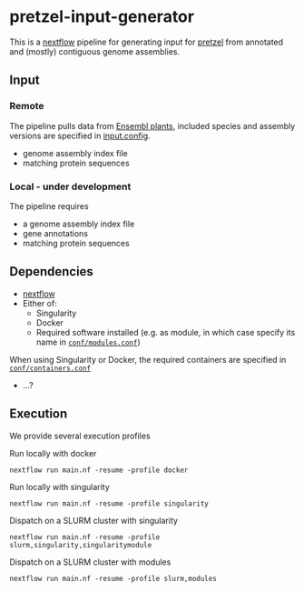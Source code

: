 # pretzel-input-generator

This is a [nextflow](https://www.nextflow.io) pipeline for generating input for [pretzel](https://github.com/plantinformatics/pretzel) from annotated and (mostly) contiguous genome assemblies. 

## Input

### Remote

The pipeline pulls data from [Ensembl plants](https://plants.ensembl.org/index.html), included species and assembly versions are specified in [input.config](input.config). 

* genome assembly index file 
* matching protein sequences 

### Local - under development

The pipeline requires 

* a genome assembly index file
* gene annotations
* matching protein sequences

## Dependencies

* [nextflow](https://www.nextflow.io) 
* Either of:
  * Singularity
  * Docker
  * Required software installed (e.g. as module, in which case specify its name in [`conf/modules.conf`](conf/modules.config)) 

When using Singularity or Docker, the required containers are specified in [`conf/containers.conf`](conf/containers.config)
 
<!-- [MMSeqs2](https://github.com/soedinglab/mmseqs2) -->

  * ...?

## Execution

We provide several execution profiles

Run locally with docker

```
nextflow run main.nf -resume -profile docker
```

Run locally with singularity

```
nextflow run main.nf -resume -profile singularity
```

Dispatch on a SLURM cluster with singularity

```
nextflow run main.nf -resume -profile slurm,singularity,singularitymodule
```

Dispatch on a SLURM cluster with modules

```
nextflow run main.nf -resume -profile slurm,modules
```